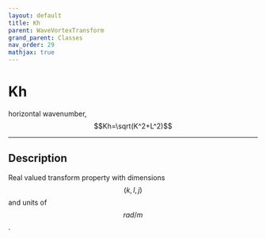 ```yaml
---
layout: default
title: Kh
parent: WaveVortexTransform
grand_parent: Classes
nav_order: 29
mathjax: true
---
```


#  Kh

horizontal wavenumber, $$Kh=\sqrt(K^2+L^2)$$


---

## Description
Real valued transform property with dimensions $$(k,l,j)$$ and units of $$rad/m$$.

